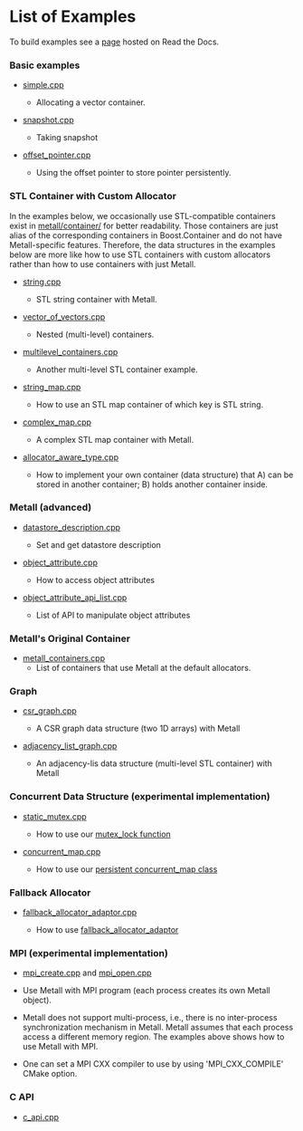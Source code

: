 # List of Examples

To build examples see a [page](https://metall.readthedocs.io/en/latest/advanced_build/cmake/) hosted on Read the Docs.

### Basic examples

* [simple.cpp](simple.cpp)

  * Allocating a vector container.

* [snapshot.cpp](snapshot.cpp)

  * Taking snapshot

* [offset_pointer.cpp](offset_pointer.cpp)

  * Using the offset pointer to store pointer persistently.


### STL Container with Custom Allocator

In the examples below, we occasionally use STL-compatible containers exist in [metall/container/](../include/metall/container/) for better readability.
Those containers are just alias of the corresponding containers in Boost.Container and do not have Metall-specific features.
Therefore, the data structures in the examples below are more like how to use STL containers with custom allocators rather than how to use containers with just Metall.

* [string.cpp](string.cpp)

  * STL string container with Metall.

* [vector_of_vectors.cpp](vector_of_vectors.cpp)

  * Nested (multi-level) containers.

* [multilevel_containers.cpp](multilevel_containers.cpp)

  * Another multi-level STL container example.

* [string_map.cpp](string_map.cpp)

  * How to use an STL map container of which key is STL string.

* [complex_map.cpp](complex_map.cpp)

  * A complex STL map container with Metall.

* [allocator_aware_type.cpp](allocator_aware_type.cpp)

  * How to implement your own container (data structure) that A) can be stored in another container; B) holds another container inside.


### Metall (advanced)

* [datastore_description.cpp](datastore_description.cpp)

  * Set and get datastore description

* [object_attribute.cpp](object_attribute.cpp)

  * How to access object attributes

* [object_attribute_api_list.cpp](object_attribute_api_list.cpp)

  * List of API to manipulate object attributes


### Metall's Original Container

* [metall_containers.cpp](metall_containers.cpp)
  * List of containers that use Metall at the default allocators.
  
### Graph

* [csr_graph.cpp](csr_graph.cpp)
  
    * A CSR graph data structure (two 1D arrays) with Metall

* [adjacency_list_graph.cpp](adjacency_list_graph.cpp)
  
    * An adjacency-lis data structure (multi-level STL container) with Metall


### Concurrent Data Structure (experimental implementation)

* [static_mutex.cpp](static_mutex.cpp)
  
    * How to use our [mutex_lock function](../include/metall/utility/mutex.hpp)

* [concurrent_map.cpp](concurrent_map.cpp)
  
    * How to use our [persistent concurrent_map class](../include/metall/container/concurrent_map.hpp)


### Fallback Allocator

* [fallback_allocator_adaptor.cpp](fallback_allocator_adaptor.cpp)

    * How to use [fallback_allocator_adaptor](../include/metall/utility/fallback_allocator_adaptor.hpp)


### MPI (experimental implementation)

* [mpi_create.cpp](mpi_create.cpp) and [mpi_open.cpp](mpi_open.cpp)

* Use Metall with MPI program (each process creates its own Metall object).

* Metall does not support multi-process, i.e., there is no inter-process synchronization mechanism in Metall. Metall assumes that each process access a different memory region. The examples above shows how to use Metall with MPI.

* One can set a MPI CXX compiler to use by using 'MPI_CXX_COMPILE' CMake option.

### C API

* [c_api.cpp](c_api.c)
